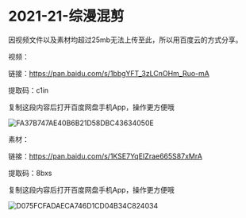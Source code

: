 # 2021-21-综漫混剪

因视频文件以及素材均超过25mb无法上传至此，所以用百度云的方式分享。

视频：

  链接：https://pan.baidu.com/s/1bbgYFT_3zLCnOHm_Ruo-mA 
  
  提取码：c1in 
  
  复制这段内容后打开百度网盘手机App，操作更方便哦
  
  
  ![FA37B747AE40B6B21D58DBC43634050E](https://user-images.githubusercontent.com/73349528/122887524-933ed380-d373-11eb-8ce3-d652a4ee9a9e.png)

素材：

  链接：https://pan.baidu.com/s/1KSE7YqEIZrae665S87xMrA 
  
  提取码：8bxs 
  
  复制这段内容后打开百度网盘手机App，操作更方便哦
  
  ![D075FCFADAECA746D1CD04B34C824034](https://user-images.githubusercontent.com/73349528/122887585-a2be1c80-d373-11eb-8e7e-acce0558a03b.png)

